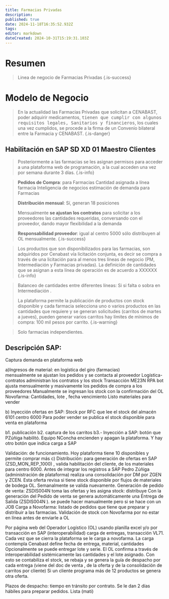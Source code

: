 ```yaml
---
title: Farmacias Privadas
description: 
published: true
date: 2024-11-18T16:35:52.932Z
tags: 
editor: markdown
dateCreated: 2024-10-31T15:19:31.103Z
---
```


# Resumen
> Linea de negocio de Farmacias Privadas
{.is-success}

# Modelo de Negocio

> En la actualidad las Farmacias Privadas que solicitan a CENABAST, poder adquirir medicamentos, <kbd>tienen que cumplir con algunos requisitos legales, Sanitarios y financieros</kbd>,  los cuales una vez cumplidos, se procede a la firma de un Convenio bilateral entre la Farmacia y CENABAST.
{.is-danger}


## Habilitación en SAP SD XD 01 Maestro Clientes 

> Posteriormente a las farmacias se les asignan permisos para acceder a  una plataforma web de programación, a la cual  acceden  una vez por semana durante 3  días.
{.is-info}


> **Pedidos de Compra**:  para Farmacias  Cantidad asignada a línea farmacia
> Inteligencia de negocios estimación de demanda para Farmacias
> 
> **Distribución mensual**: Sí, generan 18 posiciones 
> 
> Mensualmente **se ajustan los contratos** para solicitar a los proveedores las cantidades requeridas, conversando con  el proveedor, dando mayor flexibilidad a la demanda
> 
> **Responsabilidad proveedor**: igual al centro 5000 sólo distribuyen al OL mensualmente. 
{.is-success}


> Los productos que son disponibilizados para las farmacias, son adquiridos por Cenabast vía licitación conjunta, es decir se compra a través de una licitación para al menos tres líneas de negocio (PM, Intermediación y Farmacias privadas). La definición de cantidades que se asignan a esta línea de operación es de acuerdo a XXXXXX
{.is-info}

> Balanceo de cantidades entre diferentes líneas: Si  si falta o sobra en Intermediación .
> 
> La plataforma permite la publicación de productos con stock disponible y cada farmacia selecciona uno o varios productos en las cantidades que requiere y se generan solicitudes 
> (carritos de  martes a jueves), pueden generar varios carritos hay límites de mínimos de compra: 100 mil pesos por carrito.
{.is-warning}


> Solo farmacias independientes. 

## Descripción SAP: 

Captura demanda en plataforma web

a)Ingresos de material: en logística del giro (farmacias)  
mensualmente se ajustan los pedidos y se contacta al proveedor
Logística-contratos administran los contratos y los stock Transacción ME23N
RPA  bot ajusta mensualmente y masivamente los pedidos de compra a los proveedores
Manualmente se ingresan los stock con la confirmación del OL Novofarma: Cantidades, lote , fecha vencimiento
Listo materiales para vender

b) Inyección ofertas en SAP: Stock por RFC que lee el stock del almacén 6101 centro 6000 
Para poder vender se publica el stock disponible para venta en plataforma

b1. publicación
b2. captura de los carritos
b3.- Inyección a SAP: botón que PZúñiga habilitó. Equipo NConcha encienden y apagan la plataforma. Y hay otro botón que indica carga a SAP


Validación: de funcionamiento. Hoy plataforma  tiene 10 disponibles y permite comprar más
c) Distribución: para generación de ofertas en SAP (ZSD_MON_REP_1000) , valida habilitación del cliente, de los materiales para centro 6000. 
Antes de integrar los registros a SAP Pedro Zúñiga (administración de plataforma)  realiza una consolidación por DM por ZGEN y ZCEN.
Esta oferta revisa si tiene stock disponible por flujos de materiales de bodega OL. Semanalmente se valida nuevamente.
Generación de pedido de venta: ZSDIS004N toma las ofertas y les asigna stock: distribuye
Con la generación del Pedido de venta se genera automáticamente una Entrega de Salida (ZSDIS004N ). se puede hacer manualmente pero si se hace con un JOB
Carga a Novofarma: listado de pedidos que tiene que preparar y distribuir a las farmacias.
Validación de stock con Novofarma por no estar en línea antes de enviarle a OL

Por página web del Operador Logístico (OL) usando planilla excel y/o por transacción en SAP (interoperabilidad)  carga de entregas, transacción VL71. Cada vez que se cierra la plataforma se le carga a novofarma. 
La carga contempla Cenabast define fecha de entrega, material,  cantidades 
Opcionalmente se puede entregar  lote y serie. El OL confirma a través de interoperabilidad sistémicamente las cantidades y el lote asignado. Con esto se contabiliza el stock, se rebaja y se genera la guía de despacho por cada entrega (viene del doc de venta , de la oferta y de la consolidación de carritos por cliente) Si un cliente programa más de 12 productos se genera otra oferta.

Plazos de despacho: tiempo en tránsito por contrato. Se le dan 2 días hábiles para preparar pedidos. Lista (mati)

